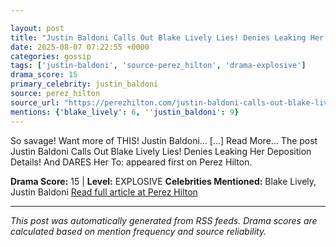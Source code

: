 ```yaml
---

layout: post
title: "Justin Baldoni Calls Out Blake Lively Lies! Denies Leaking Her Deposition Details! And DARES Her To:"
date: 2025-08-07 07:22:55 +0000
categories: gossip
tags: ['justin-baldoni', 'source-perez_hilton', 'drama-explosive']
drama_score: 15
primary_celebrity: justin_baldoni
source: perez_hilton
source_url: "https://perezhilton.com/justin-baldoni-calls-out-blake-lively-lies-denies-leaking-her-deposition-details-and-dares-her-to/"
mentions: {'blake_lively': 6, ''justin_baldoni': 9}
---
```


So savage! Want more of THIS! Justin Baldoni… [...] Read More... The post Justin Baldoni Calls Out Blake Lively Lies! Denies Leaking Her Deposition Details! And DARES Her To: appeared first on Perez Hilton.

**Drama Score:** 15 | **Level:** EXPLOSIVE **Celebrities Mentioned:** Blake Lively, Justin Baldoni [Read full article at Perez Hilton](https://perezhilton.com/justin-baldoni-calls-out-blake-lively-lies-denies-leaking-her-deposition-details-and-dares-her-to/)

---

*This post was automatically generated from RSS feeds. Drama scores are calculated based on mention frequency and source reliability.*